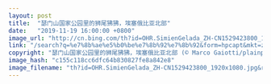 ```yaml
---
layout: post
title:  "瑟门山国家公园里的狮尾狒狒，埃塞俄比亚北部"
date:   "2019-11-19 16:00:00 +0800"
image_url: "http://cn.bing.com/th?id=OHR.SimienGelada_ZH-CN1529423800_1920x1080.jpg&rf=LaDigue_1920x1080.jpg&pid=hp"
link: "/search?q=%e7%8b%ae%e5%b0%be%e7%8b%92%e7%8b%92&form=hpcapt&mkt=zh-cn"
copyright: "瑟门山国家公园里的狮尾狒狒，埃塞俄比亚北部 (© Marco Gaiotti/plainpicture)"
image_hash: "c155c118cc6dfc64b830827fe8a842e8"
image_filename: "th?id=OHR.SimienGelada_ZH-CN1529423800_1920x1080.jpg&rf=LaDigue_1920x1080.jpg&pid=hp"
---
```

